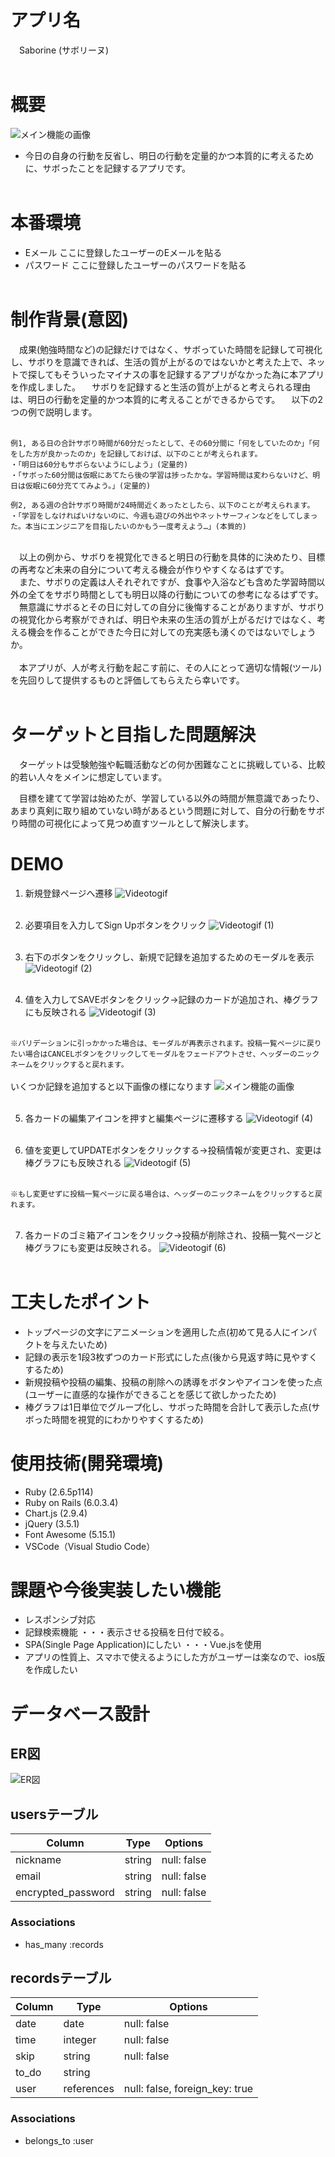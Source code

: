 # アプリ名

　Saborine (サボリーヌ)
<br><br>

# 概要
![メイン機能の画像](https://user-images.githubusercontent.com/73570767/102845371-c5b55580-4450-11eb-9aee-03b44da8dea1.jpg)<br>

- 今日の自身の行動を反省し、明日の行動を定量的かつ本質的に考えるために、サボったことを記録するアプリです。<br><br>

# 本番環境

<!-- ここにデプロイしたアプリのURLを貼る -->

- Eメール ここに登録したユーザーのEメールを貼る<br>
- パスワード ここに登録したユーザーのパスワードを貼る<br><br>

# 制作背景(意図)
　成果(勉強時間など)の記録だけではなく、サボっていた時間を記録して可視化し、サボりを意識できれば、生活の質が上がるのではないかと考えた上で、ネットで探してもそういったマイナスの事を記録するアプリがなかった為に本アプリを作成しました。
　サボりを記録すると生活の質が上がると考えられる理由は、明日の行動を定量的かつ本質的に考えることができるからです。
　以下の2つの例で説明します。
<br><br>
```
例1, ある日の合計サボり時間が60分だったとして、その60分間に「何をしていたのか」「何をした方が良かったのか」を記録しておけば、以下のことが考えられます。
・「明日は60分もサボらないようにしよう」(定量的)
・「サボった60分間は仮眠にあてたら後の学習は捗ったかな。学習時間は変わらないけど、明日は仮眠に60分充ててみよう。」(定量的)
```

```
例2, ある週の合計サボり時間が24時間近くあったとしたら、以下のことが考えられます。
・「学習をしなければいけないのに、今週も遊びの外出やネットサーフィンなどをしてしまった。本当にエンジニアを目指したいのかもう一度考えよう…」(本質的)
```
<br>
　以上の例から、サボりを視覚化できると明日の行動を具体的に決めたり、目標の再考など未来の自分について考える機会が作りやすくなるはずです。<br>
　また、サボりの定義は人それぞれですが、食事や入浴なども含めた学習時間以外の全てをサボり時間としても明日以降の行動についての参考になるはずです。<br>
　無意識にサボるとその日に対しての自分に後悔することがありますが、サボりの視覚化から考察ができれば、明日や未来の生活の質が上がるだけではなく、考える機会を作ることができた今日に対しての充実感も湧くのではないでしょうか。<br>
<br>
　本アプリが、人が考え行動を起こす前に、その人にとって適切な情報(ツール)を先回りして提供するものと評価してもらえたら幸いです。<br><br>

# ターゲットと目指した問題解決
　ターゲットは受験勉強や転職活動などの何か困難なことに挑戦している、比較的若い人々をメインに想定しています。

　目標を建てて学習は始めたが、学習している以外の時間が無意識であったり、あまり真剣に取り組めていない時があるという問題に対して、自分の行動をサボり時間の可視化によって見つめ直すツールとして解決します。
<br>

# DEMO
1. 新規登録ページへ遷移
![Videotogif](https://user-images.githubusercontent.com/73570767/102961884-d638ff00-4528-11eb-941e-cff0a5e94e8b.gif)<br><br>

2. 必要項目を入力してSign Upボタンをクリック
![Videotogif (1)](https://user-images.githubusercontent.com/73570767/102962554-704d7700-452a-11eb-842c-360f3f0e85ee.gif)<br><br>

3. 右下のボタンをクリックし、新規で記録を追加するためのモーダルを表示
![Videotogif (2)](https://user-images.githubusercontent.com/73570767/102962946-421c6700-452b-11eb-8251-d404634814f6.gif)<br><br>

4. 値を入力してSAVEボタンをクリック→記録のカードが追加され、棒グラフにも反映される
![Videotogif (3)](https://user-images.githubusercontent.com/73570767/102963717-2ca83c80-452d-11eb-96f9-5fa48bd40754.gif)<br><br>

``※バリデーションに引っかかった場合は、モーダルが再表示されます。投稿一覧ページに戻りたい場合はCANCELボタンをクリックしてモーダルをフェードアウトさせ、ヘッダーのニックネームをクリックすると戻れます。``<br><br>
 いくつか記録を追加すると以下画像の様になります
![メイン機能の画像](https://user-images.githubusercontent.com/73570767/102845371-c5b55580-4450-11eb-9aee-03b44da8dea1.jpg)<br><br>

5. 各カードの編集アイコンを押すと編集ページに遷移する
![Videotogif (4)](https://user-images.githubusercontent.com/73570767/102964521-3af75800-452f-11eb-90cb-efb815163432.gif)<br><br>

6. 値を変更してUPDATEボタンをクリックする→投稿情報が変更され、変更は棒グラフにも反映される
![Videotogif (5)](https://user-images.githubusercontent.com/73570767/102965167-a857b880-4530-11eb-9088-bfc44baa3fcd.gif)<br><br>

``※もし変更せずに投稿一覧ページに戻る場合は、ヘッダーのニックネームをクリックすると戻れます。``<br><br>

7. 各カードのゴミ箱アイコンをクリック→投稿が削除され、投稿一覧ページと棒グラフにも変更は反映される。
![Videotogif (6)](https://user-images.githubusercontent.com/73570767/102965980-45ffb780-4532-11eb-9f00-c0e1df61e633.gif)<br><br>


# 工夫したポイント
- トップページの文字にアニメーションを適用した点(初めて見る人にインパクトを与えたいため)<br>
- 記録の表示を1段3枚ずつのカード形式にした点(後から見返す時に見やすくするため)<br>
- 新規投稿や投稿の編集、投稿の削除への誘導をボタンやアイコンを使った点(ユーザーに直感的な操作ができることを感じて欲しかったため)<br>
- 棒グラフは1日単位でグループ化し、サボった時間を合計して表示した点(サボった時間を視覚的にわかりやすくするため)<br>

# 使用技術(開発環境)
- Ruby (2.6.5p114)<br>
- Ruby on Rails (6.0.3.4)<br>
- Chart.js (2.9.4)<br>
- jQuery (3.5.1)<br>
- Font Awesome (5.15.1)<br>
- VSCode（Visual Studio Code）<br>

# 課題や今後実装したい機能
- レスポンシブ対応
- 記録検索機能 ・・・表示させる投稿を日付で絞る。
- SPA(Single Page Application)にしたい ・・・Vue.jsを使用
- アプリの性質上、スマホで使えるようにした方がユーザーは楽なので、ios版を作成したい

# データベース設計

## ER図
![ER図](https://user-images.githubusercontent.com/73570767/102887086-9840ca00-4499-11eb-95a5-741a70107d36.png)

## usersテーブル

| Column             | Type   | Options     |
| ------------------ | ------ | ----------- |
| nickname           | string | null: false |
| email              | string | null: false |
| encrypted_password | string | null: false |

### Associations

- has_many :records

## recordsテーブル

| Column | Type       | Options                        |
| ------ | ---------- | ------------------------------ |
| date   | date       | null: false                    |
| time   | integer    | null: false                    |
| skip   | string     | null: false                    |
| to_do  | string     |                                |
| user   | references | null: false, foreign_key: true |

### Associations

- belongs_to :user